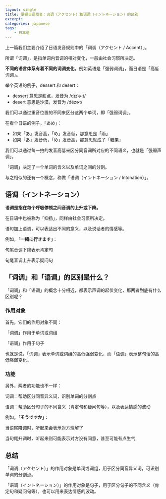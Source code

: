 ```yaml
---
layout: single
title: 掌握日语发音：词调（アクセント）和语调（イントネーション）的区别
excerpt: 
categories: japanese
tags:
    - 日本语
---
```


上一篇我们主要介绍了日语发音规则中的「词调<span class='more'>（アクセント / Accent）</span>」。

所谓「词调」，是指单词内音调的相对变化，一般由社会习惯所决定。

**不同的语言体系有着不同的词调变化**，例如英语是「强弱词调」，而日语是「高低词调」。

举个英语的例子，dessert 和 desert：

* dessert 意思是甜点，发音为 /dɪzˈɚːt/
* desert 意思是沙漠，发音为 /dézɚt/

我们可以通过重音位置的不同来区分这两个单词，即「强弱词调」。

在看个日语的例子，「あめ」：

- 如果「あ」发音高，「め」发音低，那意思是「雨」
- 如果「あ」发音低，「め」发音高，那意思就成了「糖果」

我们可以通过每一拍的发音高低来区分同音词所对应的不同语义，也就是「强弱声调」。

「词调」决定了一个单词的含义以及单词之间的分割。

与之相似的还有一个概念，称做「语调<span class='more'>（イントネーション / Intonation）</span>」。

## 语调<span class='more'>（イントネーション）</span>

**语调是指在每个呼吸停顿之间音调的上升或下降。**

在日语中也被称为「抑扬」，同样由社会习惯所决定。

语句加上语调，可以表达出不同的意义，以及说话者的情感等。

例如，**「一緒に行きます」**：

句尾音调下降表示肯定句

句尾音调上升表示疑问句

## 「词调」和「语调」的区别是什么？

「词调」和「语调」的概念十分相近，都表示声调的起伏变化，那两者到底有什么区别呢？

### 作用对象

首先，它们的作用对象不同：

「词调」作用于单词或词组

「语调」作用于句子

也就是说，「词调」表示单词或词组的高低强弱变化，而「语调」表示整句话的高低强弱变化。

### 功能

另外，两者的功能也不一样：

词调：帮助区分同音异义词，识别单词的分割点

语调：帮助区分句子的不同含义<span class='more'>（肯定句和疑问句等）</span>，以及表达情感的波动

例如，**「そうですか」**：

当语尾降调时，听起来会表示对方理解了

当句尾升调时，听起来则可能表示对方没有同意，甚至可能有点生气

## 总结

「词调<span class='more'>（アクセント）</span>」的作用对象是单词或词组，用于区分同音异义词，可识别单词的分割点。

「语调<span class='more'>（イントネーション）</span>」的作用对象是句子，用于区分句子的不同含义<span class='more'>（肯定句和疑问句等）</span>，也可以用来表达情感的波动。